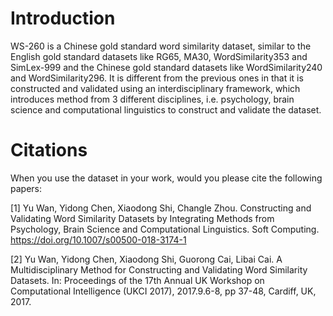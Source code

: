 # Introduction
WS-260 is a Chinese gold standard word similarity dataset, similar to the English gold standard datasets like RG65, MA30, WordSimilarity353 and SimLex-999 and the Chinese gold standard datasets like WordSimilarity240 and WordSimilarity296. It is different from the previous ones in that it is constructed and validated using an interdisciplinary framework, which introduces method from 3 different disciplines, i.e. psychology, brain science and computational linguistics to construct and validate the dataset.
# Citations
When you use the dataset in your work, would you please cite the following papers:

[1] Yu Wan, Yidong Chen, Xiaodong Shi, Changle Zhou. Constructing and Validating Word Similarity Datasets by Integrating Methods from Psychology, Brain Science and Computational Linguistics. Soft Computing. https://doi.org/10.1007/s00500-018-3174-1

[2] Yu Wan, Yidong Chen, Xiaodong Shi, Guorong Cai, Libai Cai. A Multidisciplinary Method for Constructing and Validating Word Similarity Datasets. In: Proceedings of the 17th Annual UK Workshop on Computational Intelligence (UKCI 2017), 2017.9.6-8, pp 37-48, Cardiff, UK, 2017.
